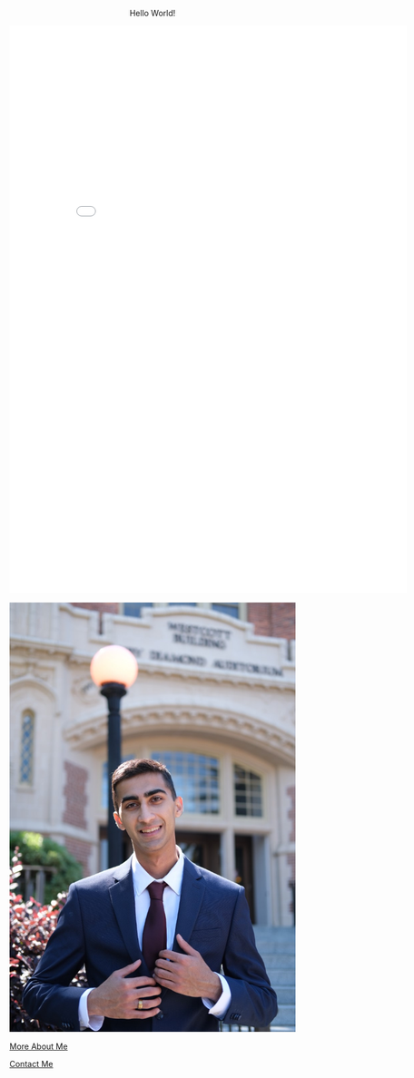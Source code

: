 <p><center>Hello World!</center></p>

<embed src="images/Kohin-Khandwalla-Resume.pdf" width="700px" height="1000px" />

![Me](images/pfp3.jpg)

[More About Me](about)

[Contact Me](contact)